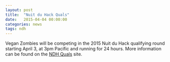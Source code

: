```yaml
---
layout: post
title:  "Nuit du Hack Quals"
date:   2015-04-04 00:00:00
categories: news
tags: ndh
---
```


Vegan Zombies will be competing in the 2015 Nuit du Hack qualifying round starting April 3, at 3pm Pacific and running for 24 hours.  More information can be found on the [NDH Quals][ndhquals] site.

[ndhquals]: http://quals.nuitduhack.com
